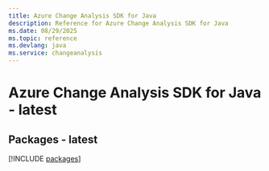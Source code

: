 ```yaml
---
title: Azure Change Analysis SDK for Java
description: Reference for Azure Change Analysis SDK for Java
ms.date: 08/29/2025
ms.topic: reference
ms.devlang: java
ms.service: changeanalysis
---
```

# Azure Change Analysis SDK for Java - latest
## Packages - latest
[!INCLUDE [packages](change-analysis-index.md)]